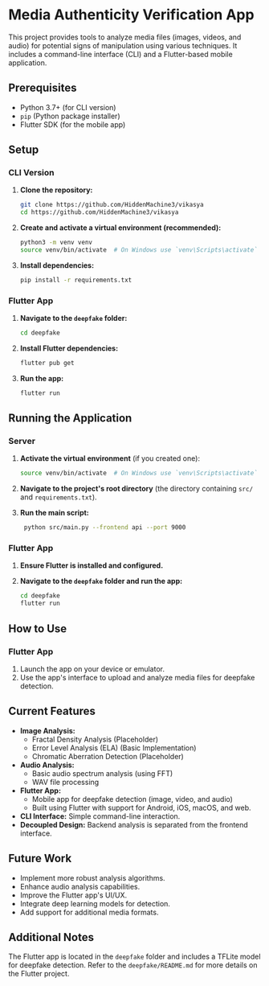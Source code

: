 # Media Authenticity Verification App

This project provides tools to analyze media files (images, videos, and audio) for potential signs of manipulation using various techniques. It includes a command-line interface (CLI) and a Flutter-based mobile application.

## Prerequisites

*   Python 3.7+ (for CLI version)
*   `pip` (Python package installer)
*   Flutter SDK (for the mobile app)

## Setup

### CLI Version

1.  **Clone the repository:**
    ```bash
    git clone https://github.com/HiddenMachine3/vikasya
    cd https://github.com/HiddenMachine3/vikasya
    ```

2.  **Create and activate a virtual environment (recommended):**
    ```bash
    python3 -m venv venv
    source venv/bin/activate  # On Windows use `venv\Scripts\activate`
    ```

3.  **Install dependencies:**
    ```bash
    pip install -r requirements.txt
    ```

### Flutter App

1.  **Navigate to the `deepfake` folder:**
    ```bash
    cd deepfake
    ```

2.  **Install Flutter dependencies:**
    ```bash
    flutter pub get
    ```

3.  **Run the app:**
    ```bash
    flutter run
    ```

## Running the Application

### Server

1.  **Activate the virtual environment** (if you created one):
    ```bash
    source venv/bin/activate  # On Windows use `venv\Scripts\activate`
    ```

2.  **Navigate to the project's root directory** (the directory containing `src/` and `requirements.txt`).

3.  **Run the main script:**
    ```bash
     python src/main.py --frontend api --port 9000
    ```

### Flutter App

1.  **Ensure Flutter is installed and configured.**

2.  **Navigate to the `deepfake` folder and run the app:**
    ```bash
    cd deepfake
    flutter run
    ```

## How to Use

### Flutter App

1.  Launch the app on your device or emulator.
2.  Use the app's interface to upload and analyze media files for deepfake detection.

## Current Features

*   **Image Analysis:**
    *   Fractal Density Analysis (Placeholder)
    *   Error Level Analysis (ELA) (Basic Implementation)
    *   Chromatic Aberration Detection (Placeholder)
*   **Audio Analysis:**
    *   Basic audio spectrum analysis (using FFT)
    *   WAV file processing
*   **Flutter App:**
    *   Mobile app for deepfake detection (image, video, and audio)
    *   Built using Flutter with support for Android, iOS, macOS, and web.
*   **CLI Interface:** Simple command-line interaction.
*   **Decoupled Design:** Backend analysis is separated from the frontend interface.

## Future Work

*   Implement more robust analysis algorithms.
*   Enhance audio analysis capabilities.
*   Improve the Flutter app's UI/UX.
*   Integrate deep learning models for detection.
*   Add support for additional media formats.

## Additional Notes

The Flutter app is located in the `deepfake` folder and includes a TFLite model for deepfake detection. Refer to the `deepfake/README.md` for more details on the Flutter project.
